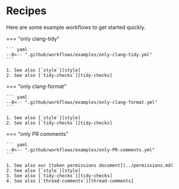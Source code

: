 
[style]: ../inputs-outputs.md#style
[tidy-checks]: ../inputs-outputs.md#tidy-checks
[thread-comments]: ../inputs-outputs.md#thread-comments

# Recipes

Here are some example workflows to get started quickly.

=== "only clang-tidy"

    ``` yaml
    --8<-- ".github/workflows/examples/only-clang-tidy.yml"
    ```

    1. See also [`style`][style]
    2. See also [`tidy-checks`][tidy-checks]

=== "only clang-format"

    ``` yaml
    --8<-- ".github/workflows/examples/only-clang-format.yml"
    ```

    1. See also [`style`][style]
    2. See also [`tidy-checks`][tidy-checks]

=== "only PR comments"

    ``` yaml
    --8<-- ".github/workflows/examples/only-PR-comments.yml"
    ```

    1. See also our [token permissions document](../permissions.md)
    2. See also [`style`][style]
    3. See also [`tidy-checks`][tidy-checks]
    4. See also [`thread-comments`][thread-comments]
